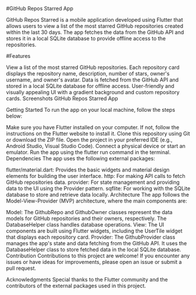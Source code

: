 #GitHub Repos Starred App

GitHub Repos Starred is a mobile application developed using Flutter that allows users to view a list of the most starred GitHub repositories created within the last 30 days. The app fetches the data from the GitHub API and stores it in a local SQLite database to provide offline access to the repositories.

#Features

View a list of the most starred GitHub repositories.
Each repository card displays the repository name, description, number of stars, owner's username, and owner's avatar.
Data is fetched from the GitHub API and stored in a local SQLite database for offline access.
User-friendly and visually appealing UI with a gradient background and custom repository cards.
Screenshots
GitHub Repos Starred App

Getting Started
To run the app on your local machine, follow the steps below:

Make sure you have Flutter installed on your computer. If not, follow the instructions on the Flutter website to install it.
Clone this repository using Git or download the ZIP file.
Open the project in your preferred IDE (e.g., Android Studio, Visual Studio Code).
Connect a physical device or start an emulator.
Run the app using the flutter run command in the terminal.
Dependencies
The app uses the following external packages:

flutter/material.dart: Provides the basic widgets and material design elements for building the user interface.
http: For making API calls to fetch GitHub repositories data.
provider: For state management and providing data to the UI using the Provider pattern.
sqflite: For working with the SQLite database to store and retrieve data locally.
Architecture
The app follows the Model-View-Provider (MVP) architecture, where the main components are:

Model: The GithubRepo and GithubOwner classes represent the data models for GitHub repositories and their owners, respectively. The DatabaseHelper class handles database operations.
View: The UI components are built using Flutter widgets, including the UserTile widget that displays each repository card.
Provider: The GithubProvider class manages the app's state and data fetching from the GitHub API. It uses the DatabaseHelper class to store fetched data in the local SQLite database.
Contribution
Contributions to this project are welcome! If you encounter any issues or have ideas for improvements, please open an issue or submit a pull request.



Acknowledgments
Special thanks to the Flutter community and the contributors of the external packages used in this project.


